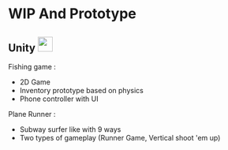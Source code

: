 # WIP And Prototype

## Unity <img src="https://www.svgrepo.com/show/331626/unity.svg" width="30" height="30" />

Fishing game : 

- 2D Game 
- Inventory prototype based on physics
- Phone controller with UI


Plane Runner : 

- Subway surfer like with 9 ways
- Two types of gameplay (Runner Game, Vertical shoot 'em up)
